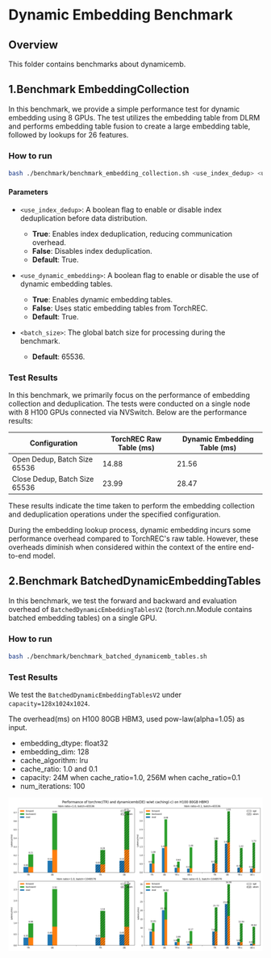 # Dynamic Embedding Benchmark

## Overview

This folder contains benchmarks about dynamicemb.

## 1.Benchmark EmbeddingCollection

In this benchmark, we provide a simple performance test for dynamic embedding using 8 GPUs. The test utilizes the embedding table from DLRM and performs embedding table fusion to create a large embedding table, followed by lookups for 26 features.

### How to run

```bash
bash ./benchmark/benchmark_embedding_collection.sh <use_index_dedup> <use_dynamic_embedding> <batch_size>
```

#### Parameters

- `<use_index_dedup>`: A boolean flag to enable or disable index deduplication before data distribution.
  - **True**: Enables index deduplication, reducing communication overhead.
  - **False**: Disables index deduplication.
  - **Default**: True.

- `<use_dynamic_embedding>`: A boolean flag to enable or disable the use of dynamic embedding tables.
  - **True**: Enables dynamic embedding tables.
  - **False**: Uses static embedding tables from TorchREC.
  - **Default**: True.

- `<batch_size>`: The global batch size for processing during the benchmark.
  - **Default**: 65536.

### Test Results

In this benchmark, we primarily focus on the performance of embedding collection and deduplication. The tests were conducted on a single node with 8 H100 GPUs connected via NVSwitch. Below are the performance results:

| Configuration               | TorchREC Raw Table (ms) | Dynamic Embedding Table (ms) |
|-----------------------------|-------------------------|-------------------------------|
| Open Dedup, Batch Size 65536 | 14.88                   | 21.56                         |
| Close Dedup, Batch Size 65536 | 23.99                   | 28.47                         |

These results indicate the time taken to perform the embedding collection and deduplication operations under the specified configuration.

During the embedding lookup process, dynamic embedding incurs some performance overhead compared to TorchREC's raw table. However, these overheads diminish when considered within the context of the entire end-to-end model.

## 2.Benchmark BatchedDynamicEmbeddingTables

In this benchmark, we test the forward and backward and evaluation overhead of `BatchedDynamicEmbeddingTablesV2` (torch.nn.Module contains batched embedding tables) on a single GPU.

### How to run

```bash
bash ./benchmark/benchmark_batched_dynamicemb_tables.sh
```

### Test Results

We test the `BatchedDynamicEmbeddingTablesV2` under `capacity=128x1024x1024`.

The overhead(ms) on H100 80GB HBM3, used pow-law(alpha=1.05) as input.
- embedding_dtype: float32
- embedding_dim: 128
- cache_algorithm: lru
- cache_ratio: 1.0 and 0.1
- capacity: 24M when cache_ratio=1.0, 256M when cache_ratio=0.1 
- num_iterations: 100

![benchmark result of BatchedDynamicEmbeddingTables with torchrec](./benchmark_bdet_results.png)
